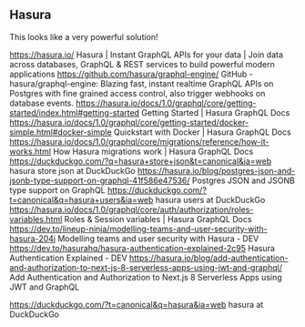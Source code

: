 ## Hasura

This looks like a very powerful solution!

https://hasura.io/
Hasura | Instant GraphQL APIs for your data | Join data across databases, GraphQL & REST services to build powerful modern applications
https://github.com/hasura/graphql-engine/
GitHub - hasura/graphql-engine: Blazing fast, instant realtime GraphQL APIs on Postgres with fine grained access control, also trigger webhooks on database events.
https://hasura.io/docs/1.0/graphql/core/getting-started/index.html#getting-started
Getting Started | Hasura GraphQL Docs
https://hasura.io/docs/1.0/graphql/core/getting-started/docker-simple.html#docker-simple
Quickstart with Docker | Hasura GraphQL Docs
https://hasura.io/docs/1.0/graphql/core/migrations/reference/how-it-works.html
How Hasura migrations work | Hasura GraphQL Docs
https://duckduckgo.com/?q=hasura+store+json&t=canonical&ia=web
hasura store json at DuckDuckGo
https://hasura.io/blog/postgres-json-and-jsonb-type-support-on-graphql-41f586e47536/
Postgres JSON and JSONB type support on GraphQL
https://duckduckgo.com/?t=canonical&q=hasura+users&ia=web
hasura users at DuckDuckGo
https://hasura.io/docs/1.0/graphql/core/auth/authorization/roles-variables.html
Roles & Session variables | Hasura GraphQL Docs
https://dev.to/lineup-ninja/modelling-teams-and-user-security-with-hasura-204i
Modelling teams and user security with Hasura - DEV
https://dev.to/hasurahq/hasura-authentication-explained-2c95
Hasura Authentication Explained - DEV
https://hasura.io/blog/add-authentication-and-authorization-to-next-js-8-serverless-apps-using-jwt-and-graphql/
Add Authentication and Authorization to Next.js 8 Serverless Apps using JWT and GraphQL

https://duckduckgo.com/?t=canonical&q=hasura&ia=web
hasura at DuckDuckGo
